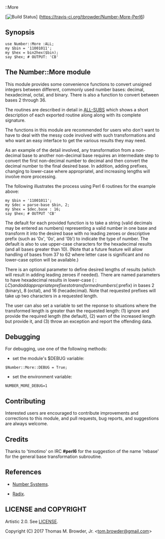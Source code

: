 ::More

[![Build Status](https://travis-ci.org/tbrowder/Number-More-Perl6.svg?branch=master)]
  (https://travis-ci.org/tbrowder/Number-More-Perl6)

## Synopsis

    use Number::More :ALL;
    my $bin = '11001011';
    my $hex = bin2hex($bin);
    say $hex; # OUTPUT: 'CB'


## The Number::More module

This module provides some convenience functions to convert unsigned
integers between different, commonly used number bases: decimal,
hexadecimal, octal, and binary. There is also a function to
convert between bases 2 through 36.

The routines are described in detail in
[ALL-SUBS](https://github.com/tbrowder/Number-More-Perl6/blob/master/docs/ALL-SUBS.md)
which shows a short description of each exported routine along along
with its complete signature.

The functions in this module are recommended for users who don't want
to have to deal with the messy code involved with such transformations
and who want an easy interface to get the various results they may
need.

As an example of the detail involved, any transformation from a
non-decimal base to another non-decimal base requires an intermediate
step to convert the first non-decimal number to decimal and then
convert the decimal number to the final desired base.  In addition,
adding prefixes, changing to lower-case where appropriatel, and 
increasing lengths will involve more processing.

The following illustrates the process using Perl 6 routines for the
example above:

    my $bin = '11001011';
    my $dec = parse-base $bin, 2;
    my $hex = $dec.base : 16;
    say $hex; # OUTPUT 'CB'

The default for each provided function is to take a string (valid
decimals may be entered as numbers) representing a valid number in one
base and transform it into the desired base with no leading zeroes or
descriptive prefix (such as '0x', '0o', and '0b') to indicate the type
of number.  The default is also to use upper-case characters for the
hexadecimal results (and all bases greater than 10). (Note that a future
feature will allow handling of bases from 37 to 62 where letter case is
significant and no lower-case option will be available.)

There is an optional parameter to define desired lengths of results
(which will result in adding leading zeroes if needed).  There are
named parameters to have hexadecimal results in lower-case ($:LC) and
add appropriate prefixes to transformed numbers (:$prefix) in bases 2
(binary), 8 (octal), and 16 (hecadecimal).  Note that requested
prefixes will take up two characters in a requested length.

The user can also set a variable to set the reponse to situations
where the transformed length is greater than the requested length: (1)
ignore and provide the required length (the default), (2) warn of the
increased length but provide it, and (3) throw an exception and report
the offending data.

## Debugging

For debugging, use one of the following methods:

- set the module's $DEBUG variable:

```Perl6
$Number::More::DEBUG = True;
```

- set the environment variable:

```Perl6
NUMBER_MORE_DEBUG=1
```

## Contributing

Interested users are encouraged to contribute improvements and
corrections to this module, and pull requests, bug reports, and
suggestions are always welcome.

## Credits

Thanks to 'timotimo' on IRC **\#perl6** for the suggestion of the name
'rebase' for the general base transformation subroutine.

## References

- [Number Systems](https://en.wikipedia.org/wiki/List_of_numeral_systems).

- [Radix](https://en.wikipedia.org/wiki/Radix).

## LICENSE and COPYRIGHT

Artistic 2.0. See [LICENSE](https://github.com/tbrowder/Number-More-Perl6/blob/master/LICENSE).

Copyright (C) 2017 Thomas M. Browder, Jr. <<tom.browder@gmail.com>>
